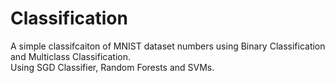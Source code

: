 # Classification

A simple classifcaiton of MNIST dataset numbers using Binary Classification and Multiclass Classification.
<br>
Using SGD Classifier, Random Forests and SVMs.
